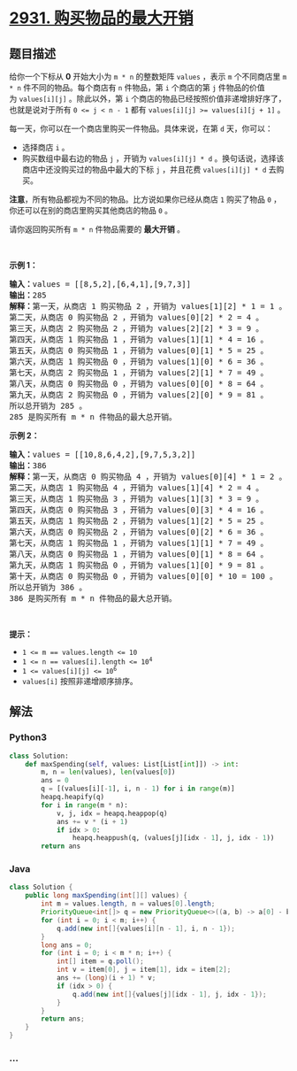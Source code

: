 # [2931. 购买物品的最大开销](https://leetcode-cn.com/problems/maximum-spending-after-buying-items)



## 题目描述

<!-- 这里写题目描述 -->

<p>给你一个下标从 <strong>0</strong>&nbsp;开始大小为&nbsp;<code>m * n</code>&nbsp;的整数矩阵&nbsp;<code>values</code>&nbsp;，表示&nbsp;<code>m</code>&nbsp;个不同商店里&nbsp;<code>m * n</code>&nbsp;件不同的物品。每个商店有 <code>n</code>&nbsp;件物品，第&nbsp;<code>i</code>&nbsp;个商店的第 <code>j</code>&nbsp;件物品的价值为&nbsp;<code>values[i][j]</code>&nbsp;。除此以外，第&nbsp;<code>i</code>&nbsp;个商店的物品已经按照价值非递增排好序了，也就是说对于所有&nbsp;<code>0 &lt;= j &lt; n - 1</code>&nbsp;都有&nbsp;<code>values[i][j] &gt;= values[i][j + 1]</code>&nbsp;。</p>

<p>每一天，你可以在一个商店里购买一件物品。具体来说，在第&nbsp;<code>d</code>&nbsp;天，你可以：</p>

<ul>
	<li>选择商店&nbsp;<code>i</code>&nbsp;。</li>
	<li>购买数组中最右边的物品&nbsp;<code>j</code>&nbsp;，开销为&nbsp;<code>values[i][j] * d</code>&nbsp;。换句话说，选择该商店中还没购买过的物品中最大的下标&nbsp;<code>j</code>&nbsp;，并且花费&nbsp;<code>values[i][j] * d</code>&nbsp;去购买。</li>
</ul>

<p><strong>注意</strong>，所有物品都视为不同的物品。比方说如果你已经从商店 <code>1</code>&nbsp;购买了物品&nbsp;<code>0</code>&nbsp;，你还可以在别的商店里购买其他商店的物品&nbsp;<code>0</code>&nbsp;。</p>

<p>请你返回购买所有 <code>m * n</code>&nbsp;件物品需要的 <strong>最大开销</strong>&nbsp;。</p>

<p>&nbsp;</p>

<p><strong class="example">示例 1：</strong></p>

<pre>
<b>输入：</b>values = [[8,5,2],[6,4,1],[9,7,3]]
<b>输出：</b>285
<b>解释：</b>第一天，从商店 1 购买物品 2 ，开销为 values[1][2] * 1 = 1 。
第二天，从商店 0 购买物品 2 ，开销为 values[0][2] * 2 = 4 。
第三天，从商店 2 购买物品 2 ，开销为 values[2][2] * 3 = 9 。
第四天，从商店 1 购买物品 1 ，开销为 values[1][1] * 4 = 16 。
第五天，从商店 0 购买物品 1 ，开销为 values[0][1] * 5 = 25 。
第六天，从商店 1 购买物品 0 ，开销为 values[1][0] * 6 = 36 。
第七天，从商店 2 购买物品 1 ，开销为 values[2][1] * 7 = 49 。
第八天，从商店 0 购买物品 0 ，开销为 values[0][0] * 8 = 64 。
第九天，从商店 2 购买物品 0 ，开销为 values[2][0] * 9 = 81 。
所以总开销为 285 。
285 是购买所有 m * n 件物品的最大总开销。
</pre>

<p><strong class="example">示例 2：</strong></p>

<pre>
<b>输入：</b>values = [[10,8,6,4,2],[9,7,5,3,2]]
<b>输出：</b>386
<b>解释：</b>第一天，从商店 0 购买物品 4 ，开销为 values[0][4] * 1 = 2 。
第二天，从商店 1 购买物品 4 ，开销为 values[1][4] * 2 = 4 。
第三天，从商店 1 购买物品 3 ，开销为 values[1][3] * 3 = 9 。
第四天，从商店 0 购买物品 3 ，开销为 values[0][3] * 4 = 16 。
第五天，从商店 1 购买物品 2 ，开销为 values[1][2] * 5 = 25 。
第六天，从商店 0 购买物品 2 ，开销为 values[0][2] * 6 = 36 。
第七天，从商店 1 购买物品 1 ，开销为 values[1][1] * 7 = 49 。
第八天，从商店 0 购买物品 1 ，开销为 values[0][1] * 8 = 64 。
第九天，从商店 1 购买物品 0 ，开销为 values[1][0] * 9 = 81 。
第十天，从商店 0 购买物品 0 ，开销为 values[0][0] * 10 = 100 。
所以总开销为 386 。
386 是购买所有 m * n 件物品的最大总开销。
</pre>

<p>&nbsp;</p>

<p><strong>提示：</strong></p>

<ul>
	<li><code>1 &lt;= m == values.length &lt;= 10</code></li>
	<li><code>1 &lt;= n == values[i].length &lt;= 10<sup>4</sup></code></li>
	<li><code>1 &lt;= values[i][j] &lt;= 10<sup>6</sup></code></li>
	<li><code>values[i]</code>&nbsp;按照非递增顺序排序。</li>
</ul>


## 解法

<!-- 这里可写通用的实现逻辑 -->

<!-- tabs:start -->

### **Python3**

<!-- 这里可写当前语言的特殊实现逻辑 -->

```python
class Solution:
    def maxSpending(self, values: List[List[int]]) -> int:
        m, n = len(values), len(values[0])
        ans = 0 
        q = [(values[i][-1], i, n - 1) for i in range(m)]
        heapq.heapify(q)
        for i in range(m * n):
            v, j, idx = heapq.heappop(q)
            ans += v * (i + 1)
            if idx > 0:
                heapq.heappush(q, (values[j][idx - 1], j, idx - 1))
        return ans
```

### **Java**

<!-- 这里可写当前语言的特殊实现逻辑 -->

```java
class Solution {
    public long maxSpending(int[][] values) {
        int m = values.length, n = values[0].length;
        PriorityQueue<int[]> q = new PriorityQueue<>((a, b) -> a[0] - b[0]);
        for (int i = 0; i < m; i++) {
            q.add(new int[]{values[i][n - 1], i, n - 1});
        }
        long ans = 0;
        for (int i = 0; i < m * n; i++) {
            int[] item = q.poll();
            int v = item[0], j = item[1], idx = item[2];
            ans += (long)(i + 1) * v;
            if (idx > 0) {
                q.add(new int[]{values[j][idx - 1], j, idx - 1});
            }
        }
        return ans;
    }
}
```

### **...**

```

```

<!-- tabs:end -->
